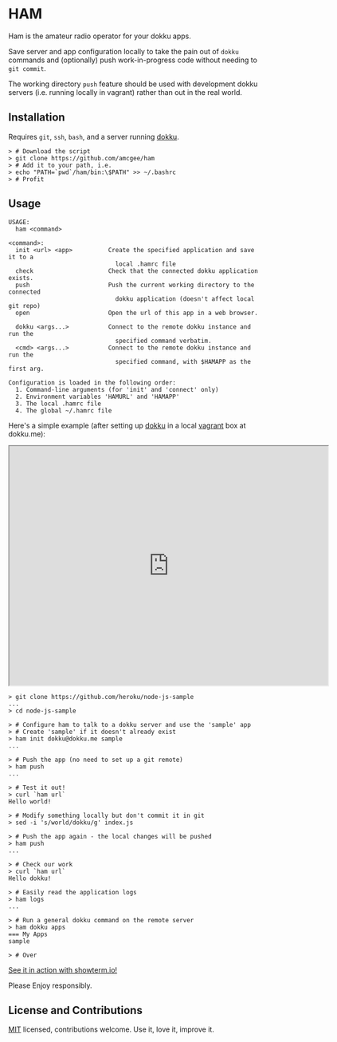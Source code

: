 # HAM
Ham is the amateur radio operator for your dokku apps.

Save server and app configuration locally to take the pain out of `dokku` commands and (optionally) push work-in-progress code without needing to `git commit`.

The working directory `push` feature should be used with development dokku servers (i.e. running locally in vagrant) rather than out in the real world.

## Installation

Requires `git`, `ssh`, `bash`, and a server running [dokku](http://progrium.viewdocs.io/dokku/index).

```shell
> # Download the script
> git clone https://github.com/amcgee/ham
> # Add it to your path, i.e.
> echo "PATH=`pwd`/ham/bin:\$PATH" >> ~/.bashrc
> # Profit
```

## Usage

```
USAGE:
  ham <command>

<command>:
  init <url> <app>          Create the specified application and save it to a
                              local .hamrc file
  check                     Check that the connected dokku application exists.
  push                      Push the current working directory to the connected
                              dokku application (doesn't affect local git repo)
  open                      Open the url of this app in a web browser.

  dokku <args...>           Connect to the remote dokku instance and run the
                              specified command verbatim.
  <cmd> <args...>           Connect to the remote dokku instance and run the
                              specified command, with $HAMAPP as the first arg.

Configuration is loaded in the following order:
  1. Command-line arguments (for 'init' and 'connect' only)
  2. Environment variables 'HAMURL' and 'HAMAPP'
  3. The local .hamrc file
  4. The global ~/.hamrc file
```

Here's a simple example (after setting up [dokku](http://progrium.viewdocs.io/dokku) in a local [vagrant](https://www.vagrantup.com/) box at dokku.me):

<iframe src="http://showterm.io/7b5f8d42ba021511e627e" width="640" height="480"></iframe>

```shell
> git clone https://github.com/heroku/node-js-sample
...
> cd node-js-sample

> # Configure ham to talk to a dokku server and use the 'sample' app
> # Create 'sample' if it doesn't already exist
> ham init dokku@dokku.me sample
...

> # Push the app (no need to set up a git remote)
> ham push
...

> # Test it out!
> curl `ham url`
Hello world!

> # Modify something locally but don't commit it in git
> sed -i 's/world/dokku/g' index.js

> # Push the app again - the local changes will be pushed
> ham push
...

> # Check our work
> curl `ham url`
Hello dokku!

> # Easily read the application logs
> ham logs
...

> # Run a general dokku command on the remote server
> ham dokku apps
=== My Apps
sample

> # Over
```

[See it in action with showterm.io!](http://showterm.io/7b5f8d42ba021511e627e#fast)

Please Enjoy responsibly.

## License and Contributions
[MIT](http://opensource.org/licenses/MIT) licensed, contributions welcome.  Use it, love it, improve it.
